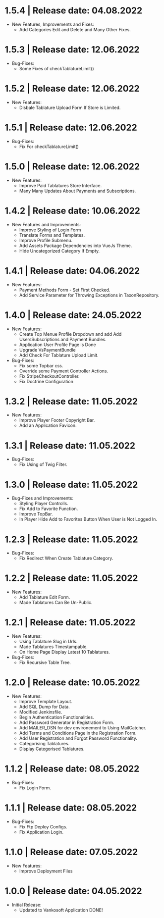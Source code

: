 1.5.4	|	Release date: **04.08.2022**
============================================
* New Features, Improvements and Fixes:
  - Add Categories Edit and Delete and Many Other Fixes.


1.5.3	|	Release date: **12.06.2022**
============================================
* Bug-Fixes:
  - Some Fixes of checkTablatureLimit()


1.5.2	|	Release date: **12.06.2022**
============================================
* New Features:
  - Disbale Tablature Upload Form If Store is Limited.


1.5.1	|	Release date: **12.06.2022**
============================================
* Bug-Fixes:
  - Fix For checkTablatureLimit()


1.5.0	|	Release date: **12.06.2022**
============================================
* New Features:
  - Improve Paid Tablatures Store Interface.
  - Many Many Updates About Payments and Subscriptions.


1.4.2	|	Release date: **10.06.2022**
============================================
* New Features and Improvements:
  - Improve Styling of Login Form
  - Translate Forms and Templates.
  - Improve Profile Submenu.
  - Add Assets Package Dependencies into VueJs Theme.
  - Hide Uncategorized Category If Empty.


1.4.1	|	Release date: **04.06.2022**
============================================
* New Features:
  - Payment Methods Form - Set First Checked.
  - Add Service Parameter for Throwing Exceptions in TaxonRepository.


1.4.0	|	Release date: **24.05.2022**
============================================
* New Features:
  - Create Top Menue Profile Dropdown and add Add UsersSubscriptions and Payment Bundles.
  - Application User Profile Page is Done
  - Upgrade VsPaymentBundle
  - Add Check For Tablature Upload Limit.
* Bug-Fixes:
  - Fix some Topbar css.
  - Override some Payment Controller Actions.
  - Fix StripeCheckoutController.
  - Fix Doctrine Configuration


1.3.2	|	Release date: **11.05.2022**
============================================
* New Features:
  - Improve Player Footer Copyright Bar.
  - Add an Application Favicon.


1.3.1	|	Release date: **11.05.2022**
============================================
* Bug-Fixes:
  - Fix Using of Twig Filter.


1.3.0	|	Release date: **11.05.2022**
============================================
* Bug-Fixes and Improvements:
  - Styling Player Controlls.
  - Fix Add to Favorite Function.
  - Improve TopBar.
  - In Player Hide Add to Favorites Button When User is Not Logged In.


1.2.3	|	Release date: **11.05.2022**
============================================
* Bug-Fixes:
  - Fix Redirect When Create Tablature Category.


1.2.2	|	Release date: **11.05.2022**
============================================
* New Features:
  - Add Tablature Edit Form.
  - Made Tablatures Can Be Un-Public.


1.2.1	|	Release date: **11.05.2022**
============================================
* New Features:
  - Using Tablature Slug in Urls.
  - Made Tablatures Timestampable.
  - On Home Page Display Latest 10 Tablatures.
* Bug-Fixes:
  - Fix Recursive Table Tree.


1.2.0	|	Release date: **10.05.2022**
============================================
* New Features:
  - Improve Template Layout.
  - Add SQL Dump for Data. 
  - Modified Jenkinsfile.
  - Begin Authentication Functionalities.
  - Add Password Generator in Registration Form.
  - Add MAILER_DSN for dev environement to Using MailCatcher.
  - Add Terms and Conditions Page in the Registration Form.
  - Add User Registration and Forgot Password Functionality.
  - Categorising Tablatures.
  - Display Categorised Tablatures.


1.1.2	|	Release date: **08.05.2022**
============================================
* Bug-Fixes:
  - Fix Login Form.



1.1.1	|	Release date: **08.05.2022**
============================================
* Bug-Fixes:
  - Fix Ftp Deploy Configs.
  - Fix Application Login.


1.1.0	|	Release date: **07.05.2022**
============================================
* New Features:
  - Improve Deployment Files


1.0.0	|	Release date: **04.05.2022**
============================================
* Initial Release:
  - Updated to Vankosoft Application DONE!

